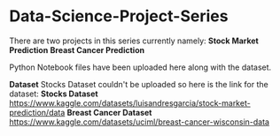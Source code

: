 # Data-Science-Project-Series

There are two projects in this series currently namely:
**Stock Market Prediction**
**Breast Cancer Prediction**

Python Notebook files have been uploaded here along with the dataset.

**Dataset**
Stocks Dataset couldn't be uploaded so here is the link for the dataset:
**Stocks Dataset** https://www.kaggle.com/datasets/luisandresgarcia/stock-market-prediction/data
**Breast Cancer Dataset** https://www.kaggle.com/datasets/uciml/breast-cancer-wisconsin-data

